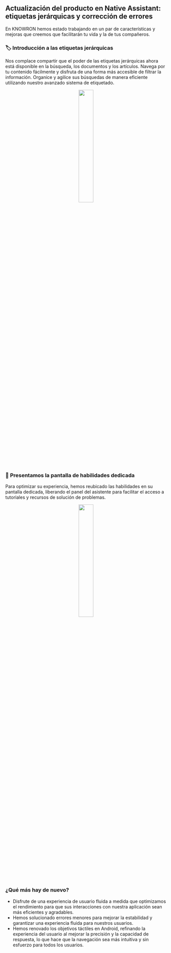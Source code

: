 ## Actualización del producto en Native Assistant: etiquetas jerárquicas y corrección de errores

En KNOWRON hemos estado trabajando en un par de características y mejoras que creemos que facilitarán tu vida y la de tus compañeros.

### 🏷️ **Introducción a las etiquetas jerárquicas** 

Nos complace compartir que el poder de las etiquetas jerárquicas ahora está disponible en la búsqueda, los documentos y los artículos. Navega por tu contenido fácilmente y disfruta de una forma más accesible de filtrar la información. Organice y agilice sus búsquedas de manera eficiente utilizando nuestro avanzado sistema de etiquetado.

 <p align="center"><img src="https://hs-8974650.f.hubspotemail.net/hub/8974650/hubfs/tags.gif?upscale=true&width=500&upscale=true&name=tags.gif" width="30%"></p>

### 📲 **Presentamos la pantalla de habilidades dedicada**
 
Para optimizar su experiencia, hemos reubicado las habilidades en su pantalla dedicada, liberando el panel del asistente para facilitar el acceso a tutoriales y recursos de solución de problemas.

 <p align="center"><img src="https://hs-8974650.f.hubspotemail.net/hub/8974650/hubfs/skills_panel.gif?upscale=true&width=470&upscale=true&name=skills_panel.gif" width="30%"></p>

### **¿Qué más hay de nuevo?**

* Disfrute de una experiencia de usuario fluida a medida que optimizamos el rendimiento para que sus interacciones con nuestra aplicación sean más eficientes y agradables.
* Hemos solucionado errores menores para mejorar la estabilidad y garantizar una experiencia fluida para nuestros usuarios.
* Hemos renovado los objetivos táctiles en Android, refinando la experiencia del usuario al mejorar la precisión y la capacidad de respuesta, lo que hace que la navegación sea más intuitiva y sin esfuerzo para todos los usuarios.
